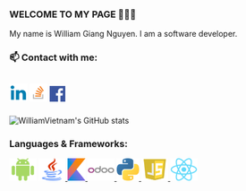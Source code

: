 ### WELCOME TO MY PAGE 👋👋👋

My name is William Giang Nguyen. I am a software developer.

### 📫 Contact with me:
<p style="display: inline-block; align-items: center; margin-bottom: 8px;">
    <a target="_blank" href="https://www.linkedin.com/in/nguyenbanggiang/"><img src="https://raw.githubusercontent.com/williamvietnam/williamvietnam/main/images/linkedin_icon.png" alt="linkedin" width="32" height="32"/></a>
    <a target="_blank" href="https://stackoverflow.com/users/18555779/williamvietnam"><img src="https://raw.githubusercontent.com/williamvietnam/williamvietnam/main/images/stackoverflow_icon.png" alt="stackoverflow" width="32" height="32"></a>
    <a target="_blank" href="https://www.facebook.com/nbg2307"><img src="https://raw.githubusercontent.com/williamvietnam/williamvietnam/main/images/facebook_icon.png" alt="stackoverflow" width="28" height="28"></a>
</p>

![WilliamVietnam's GitHub stats](https://github-readme-stats.vercel.app/api?username=williamvietnam&theme=default&show_icons=true)

<h3 style="margin-bottom:16px" align="left">Languages & Frameworks:</h3>
<p align="left">
    <a href="https://github.com/williamvietnam" target="_blank"> <img src="https://raw.githubusercontent.com/williamvietnam/williamvietnam/main/images/android_icon.png" alt="android" width="48" height="40"/></a>
    <a href="https://github.com/williamvietnam" target="_blank"> <img src="https://raw.githubusercontent.com/williamvietnam/williamvietnam/main/images/java_icon.png" alt="java" width="48" height="40"/> </a>
    <a href="https://github.com/williamvietnam" target="_blank"> <img src="https://raw.githubusercontent.com/williamvietnam/williamvietnam/main/images/kotlin_icon.png" alt="kotlin" width="32" height="40"/> </a>
    <a href="https://github.com/williamvietnam" target="_blank"> <img src="https://raw.githubusercontent.com/williamvietnam/williamvietnam/main/images/odoo_icon.png" alt="odoo" width="48" height="40"/> </a>
    <a href="https://github.com/williamvietnam" target="_blank"> <img src="https://raw.githubusercontent.com/williamvietnam/williamvietnam/main/images/python_icon.png" alt="python" width="40" height="40"/> </a>
    <a href="https://github.com/williamvietnam" target="_blank"> <img src="https://raw.githubusercontent.com/williamvietnam/williamvietnam/main/images/javascript_icon.png" alt="javascript" width="48" height="40"/> </a>
    <a href="https://github.com/williamvietnam" target="_blank"> <img src="https://raw.githubusercontent.com/williamvietnam/williamvietnam/main/images/react_icon.png" alt="react" width="48" height="40"/> </a>
</p>

[//]: # (<a href="https://github.com/williamvietnam/AndroidOpenSourceProjects/">)

[//]: # (  <img align="center" src="https://github-readme-stats.anuraghazra1.vercel.app/api/pin/?username=williamvietnam&repo=AndroidOpenSourceProjects&theme=graywhite"/>)

[//]: # (</a>    )

[//]: # ()
[//]: # (<a href="https://github.com/williamvietnam/android-architectures">)

[//]: # (  <img align="center" src="https://github-readme-stats.anuraghazra1.vercel.app/api/pin/?username=williamvietnam&repo=android-architectures&theme=default_repocard"/>)

[//]: # (</a>  )

[//]: # ()
[//]: # (<a href="https://github.com/williamvietnam/OdooOpenSourceProjects">)

[//]: # (  <img align="center" src="https://github-readme-stats.anuraghazra1.vercel.app/api/pin/?username=williamvietnam&repo=OdooOpenSourceProjects&theme=graywhite"/>)

[//]: # (</a>  )

[//]: # ()
[//]: # (<a href="https://github.com/williamvietnam/android-material-design">)

[//]: # (  <img align="center" src="https://github-readme-stats.anuraghazra1.vercel.app/api/pin/?username=williamvietnam&repo=android-material-design&theme=default_repocard"/>)

[//]: # (</a>  )
